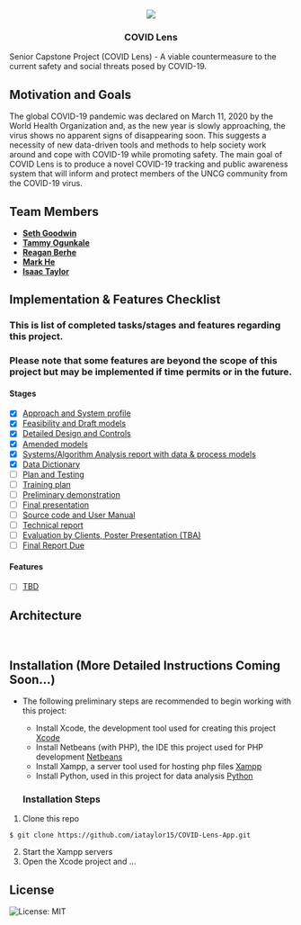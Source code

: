 <!-- PROJECT LOGO -->
<br />
<p align="center">
<a href="#">
    <img src="https://drive.google.com/uc?export=download&id=11t3Db-F0Ip6tMTHwQi1xmuKRTOyTlLXl">
  </a>

  <h3 align="center">COVID Lens</h3>
  
Senior Capstone Project (COVID Lens) - A viable countermeasure to the current safety and social threats posed by COVID-19.

## Motivation and Goals
 The global COVID-19 pandemic was declared on March 11, 2020 by the World Health Organization and, as the new year is slowly approaching, the virus shows no apparent signs of disappearing soon. This suggests a necessity of new data-driven tools and methods to help society work around and cope with COVID-19 while promoting safety. The main goal of COVID Lens is to produce a novel COVID-19 tracking and public awareness system that will inform and protect members of the UNCG community from the COVID-19 virus.

## Team Members
- [**Seth Goodwin**](https://github.com/SethGoodwin)
- [**Tammy Ogunkale**](https://github.com/tammycodes)
- [**Reagan Berhe**](https://github.com/reaganlu22)
- [**Mark He**](https://github.com/mhe98)
- [**Isaac Taylor**](https://github.com/iataylor15)

## Implementation & Features Checklist 
### This is list of completed tasks/stages and features regarding this project.
### Please note that some features are beyond the scope of this project but may be implemented if time permits or in the future.

#### Stages
- [x] [Approach and System profile]()
- [x] [Feasibility and Draft models]()
- [x] [Detailed Design and Controls]()
- [x] [Amended models]()
- [x] [Systems/Algorithm Analysis report with data & process models]()
- [x] [Data Dictionary]()
- [ ] [Plan and Testing]()
- [ ] [Training plan]()
- [ ] [Preliminary demonstration]()
- [ ] [Final presentation]()
- [ ] [Source code and User Manual]()
- [ ] [Technical report]()
- [ ] [Evaluation by Clients, Poster Presentation (TBA)]()
- [ ] [Final Report Due]()

#### Features
- [ ] [TBD]()
 
## Architecture
 <!-- Architecture -->
 <br />
 <p align="center">
   <a href="https://drive.google.com/uc?export=view&id=14aSdD56meCGeWUrZoBeDdUxhrmpMxbI><img src="https://drive.google.com/uc?export=view&id=14aSdD56meCGeWUrZoBeDdUxhrmpMxbI" style="width: 500px; max-width: 100%; height: auto" title="Click for the larger version." /></a>

   
## Installation  (More Detailed Instructions Coming Soon...)

- The following preliminary steps are recommended  to begin working with this project:
  - Install Xcode, the development tool used for creating this project [Xcode](https://developer.apple.com/xcode/)
  - Install Netbeans (with PHP), the IDE this project used for PHP development [Netbeans](https://netbeans.org)
  - Install Xampp, a server tool used for hosting php files [Xampp](https://www.apachefriends.org/index.html)
  - Install Python, used in this project for data analysis  [Python](https://www.python.org/downloads/)
  
  ### Installation Steps
  
1. Clone this repo 
  ```console
  $ git clone https://github.com/iataylor15/COVID-Lens-App.git
  ```
2. Start the Xampp servers
3. Open the Xcode project and ...
  
## License 
   ![License: MIT](https://img.shields.io/badge/License-MIT-yellow.svg)




